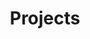---
title: Projects
description: >-
    I worked in 8 research projects at Technische Universität Dresden, for instance, VANDA &ndash; Visual and Analytics Interfaces for Big Data Environments and DAMM &ndash; Digital Archive of Mathematical Models.

    I also organized OUTPUT.DD, the project exhibition at the Faculty of Computer Science of Technische Universität Dresden in 20122 and two Inoovation Forums on Visual Engineering in 2011 and 2016.
---